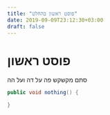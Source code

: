```yaml
---
title: "פוסט ראשון בהחלט"
date: 2019-09-09T23:12:30+03:00
draft: false
---
```


# פוסט ראשון
סתם מקשקש פה על דה ועל הה
```java
public void nothing() {

}
```